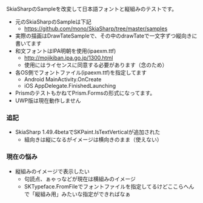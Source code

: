 SkiaSharpのSampleを改変して日本語フォントと縦組みのテストです。

+ 元のSkiaSharpのSampleは下記
  - https://github.com/mono/SkiaSharp/tree/master/samples
+ 実際の描画はDrawTateSampleで、その中のdrawTateで一文字ずつ縦向きに書いてます
+ 和文フォントはIPA明朝を使用(ipaexm.ttf)
  - http://mojikiban.ipa.go.jp/1300.html
  - 使用にはライセンスに同意する必要があります（念のため）
+ 各OS側でフォントファイル(ipaexm.ttf)を指定してます
  - Android MainActivity.OnCreate
  - iOS AppDelegate.FinishedLaunching
+ PrismのテストもかねてPrism.Formsの形式になってます。
+ UWP版は現在動作しません

### 追記
+ SkiaSharp 1.49.4betaでSKPaint.IsTextVerticalが追加された
  - 組向きは縦になるがイメージは横向きのまま（使えない）

### 現在の悩み
+ 縦組みのイメージで表示したい
  - 句読点、ぁゃっなどが現在は横組みのイメージ
  - SKTypeface.FromFileでフォントファイルを指定してるけどここらへんで「縦組み用」みたいな指定ができればなぁ
